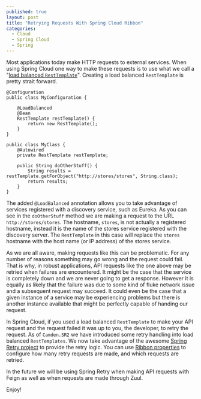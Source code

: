 ```yaml
---
published: true
layout: post
title: "Retrying Requests With Spring Cloud Ribbon"
categories:
  - Cloud
  - Spring Cloud
  - Spring
---
```


Most applications today make HTTP requests to external services.  When using
Spring Cloud one way to make these requests is to use what we call a
"[load balanced `RestTemplate`](http://cloud.spring.io/spring-cloud-static/spring-cloud.html#_spring_resttemplate_as_a_load_balancer_client)".
Creating a load balanced `RestTemplate` is pretty strait forward.

```
@Configuration
public class MyConfiguration {

    @LoadBalanced
    @Bean
    RestTemplate restTemplate() {
        return new RestTemplate();
    }
}

public class MyClass {
    @Autowired
    private RestTemplate restTemplate;

    public String doOtherStuff() {
        String results = restTemplate.getForObject("http://stores/stores", String.class);
        return results;
    }
}
```

The added `@LoadBalanced` annotation allows you to take advantage of services registered
with a discovery service, such as Eureka.  As you can see in the `doOtherStuff` method
we are making a request to the URL `http://stores/stores`.  The hostname, `stores`,
is not actually a registered hostname, instead it is the name of the stores service
registered with the discovery server.  The `RestTemplate` in this case will replace
the `stores` hostname with the host name (or IP address) of the stores service.

As we are all aware, making requests like this can be problematic.  For any number
of reasons something may go wrong and the request could fail.  That is why, in robust
applications, API requests like the one above may be retried when failures are encountered.  It might
be the case that the service is completely down and we are never going to get a response.
However it is equally as likely that the failure was due to some kind of fluke network issue
and a subsequent request may succeed.  It could even be the case that a given instance of
a service may be experiencing problems but there is another instance available that might be
perfectly capable of handing our request.

In Spring Cloud, if you used a load balanced `RestTemplate` to make your API request and the request
failed it was up to you, the developer, to retry the request.  As of `Camden.SR2` we have introduced
some retry handling into load balanced `RestTemplates`.  We now take advantage of the awesome
[Spring Retry project](https://github.com/spring-projects/spring-retry) to provide the retry
logic.  You can use [Ribbon properties](http://cloud.spring.io/spring-cloud-static/Camden.SR2/#_retrying_failed_requests)
to configure how many retry requests are made, and which requests are retried.

In the future we will be using Spring Retry when making API requests with Feign as well
as when requests are made through Zuul.

Enjoy!
